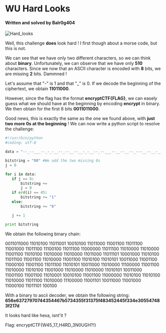 # WU Hard Looks

#### Written and solved by Balr0g404

![Hard_looks](/home/audran/Documents/flagados/encryptCTF/Hard_looks.png)

Well, this challenge **does** look hard ! I first though about a morse code, but this is not. 

We can see that we have only two different characters, so we can think about **binary**. Unfortunately, we can observe that we have only **510** characters. Since we now that an ASCII character is encoded with **8** bits, we are missing **2** bits. Dammned !

Let's assume that "-" is 1 and that "_" is 0. If we decode the beginning of the ciphertext, we obtain **11011000**.

However, since the flag has the format **encryptCTF{FLAG}**, we can easely guess what we should have at the beginning by encoding **encrypt** in binary. We then obtain for the first 8 bits **0011011000**.

Good news, this is exactly the same as the one we found above, with **just two more 0s at the beginning** ! We can now write a python script to resolve the challenge:

 ```python
#!/usr/bin/python
#coding: utf-8

data = "--_--___--_-_-__--_--__--__-_-__--_--___--__--__--_---__--__-___--_---__---__-__--_---__--______--_---__--_-____--_-____--__--__--_-_-__--_-____--_-____--_--___--_---_--___-___--_-_-__--_---__--__--__--_-____--__--__--_-_-__--_-_-_--__--___--__--__--___-__--__--__--_---__--_-_-_--__--___--_-____---_____--__--__--_-____--_-_-__--__-___--_-____--_-____--_-_-_--__--___--__--__--__--__--_-___--__-_-__--__--__--______--_-_-__--_-_-__--_-____--_---__--_-____---_____--__--_--__--___--__-___--___-__--_---_--__-__"

bitstring = "00" #We add the two missing 0s
j = 0

for i in data:
    if j == 8:
        bitstring +=
        j = 0
    if ord(i) == 45:
        bitstring += "1"
    else:
        bitstring += "0"

    j += 1

print bitstring

 ```



We obtain the following binary chain:

0011011000 11010100 11011001 10010100 11011000 11001100 11011100 11001000 11011100 11100100 11011100 11000000 11011100 11010000 11010000 11001100 11010100 11010000 11010000 11011000 11011101 10001000 11010100 11011100 11001100 11010000 11001100 11010100 11010101 10011000 11001100 11000100 11001100 11011100 11010101 10011000 11010000 11100000 11001100 11010000 11010100 11001000 11010000 11010000 11010101 10011000 11001100 11001100 11010001 10010100 11001100 11000000 11010100 11010100 11010000 11011100 11010000 11100000 11001101 10011000 11001000 11000100 11011101 100100

With a binary to ascii decoder, we obtain the following string: **656e63727970744354467b5734355f31375f483452445f334e305547483f217d**

It Iooks hard like hexa, isnt'it ? 

Flag: encryptCTF{W45_17_H4RD_3N0UGH?!}